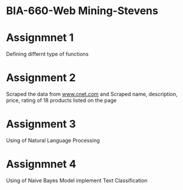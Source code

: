 # BIA-660-Web Mining-Stevens 
# Assignmnet 1
Defining differnt type of functions 
# Assignment 2 
Scraped the data from www.cnet.com and Scraped name, description, price, rating of 18 products listed on the page
# Assignment 3 
Using of Natural Language Processing 
# Assignmnet 4 
Using of Naive Bayes Model implement Text Classification 
